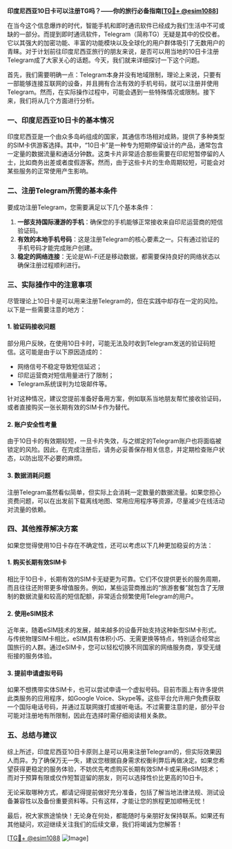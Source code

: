 **印度尼西亚10日卡可以注册TG吗？——你的旅行必备指南[[TG💪+ @esim1088](https://t.me/s/esim1088)]**

在当今这个信息爆炸的时代，智能手机和即时通讯软件已经成为我们生活中不可或缺的一部分。而提到即时通讯软件，Telegram（简称TG）无疑是其中的佼佼者。它以其强大的加密功能、丰富的功能模块以及全球化的用户群体吸引了无数用户的青睐。对于计划前往印度尼西亚旅行的朋友来说，是否可以用当地的10日卡注册Telegram成了大家关心的话题。今天，我们就来详细探讨一下这个问题。

首先，我们需要明确一点：Telegram本身并没有地域限制，理论上来说，只要有一部能够连接互联网的设备，并且拥有合法有效的手机号码，就可以注册并使用Telegram。然而，在实际操作过程中，可能会遇到一些特殊情况或限制。接下来，我们将从几个方面进行分析。

### **一、印度尼西亚10日卡的基本情况**

印度尼西亚是一个由众多岛屿组成的国家，其通信市场相对成熟，提供了多种类型的SIM卡供游客选择。其中，“10日卡”是一种专为短期停留设计的产品，通常包含一定量的数据流量和通话分钟数。这类卡片非常适合那些需要在印尼短暂停留的人士，比如商务出差或者度假游客。然而，由于这些卡片的生命周期较短，可能会对某些服务的正常使用产生影响。

### **二、注册Telegram所需的基本条件**

要成功注册Telegram，您需要满足以下几个基本条件：
1. **一部支持国际漫游的手机**：确保您的手机能够正常接收来自印尼运营商的短信验证码。
2. **有效的本地手机号码**：这是注册Telegram的核心要素之一。只有通过验证的手机号码才能完成账户创建。
3. **稳定的网络连接**：无论是Wi-Fi还是移动数据，都需要保持良好的网络状态以确保注册过程顺利进行。

### **三、实际操作中的注意事项**

尽管理论上10日卡是可以用来注册Telegram的，但在实践中却存在一定的风险。以下是一些需要注意的地方：

#### **1. 验证码接收问题**
部分用户反映，在使用10日卡时，可能无法及时收到Telegram发送的验证码短信。这可能是由于以下原因造成的：
- 网络信号不稳定导致短信延迟；
- 印尼运营商对短信用量进行了限制；
- Telegram系统误判为垃圾邮件等。

针对这种情况，建议您提前准备好备用方案，例如联系当地朋友帮忙接收验证码，或者直接购买一张长期有效的SIM卡作为替代。

#### **2. 账户安全性考量**
由于10日卡的有效期较短，一旦卡片失效，与之绑定的Telegram账户也将面临被锁定的风险。因此，在完成注册后，请务必妥善保存相关信息，并定期检查账户状态，以防出现不必要的麻烦。

#### **3. 数据消耗问题**
注册Telegram虽然看似简单，但实际上会消耗一定数量的数据流量。如果您担心资费问题，可以在出发前下载离线地图、常用应用程序等资源，尽量减少在线活动对流量的依赖。

### **四、其他推荐解决方案**

如果您觉得使用10日卡存在不确定性，还可以考虑以下几种更加稳妥的方法：

#### **1. 购买长期有效SIM卡**
相比于10日卡，长期有效的SIM卡无疑更为可靠。它们不仅提供更长的服务周期，而且往往还附带更多增值服务。例如，某些运营商推出的“旅游套餐”就包含了无限制的数据流量和较高的短信配额，非常适合频繁使用Telegram的用户。

#### **2. 使用eSIM技术**
近年来，随着eSIM技术的发展，越来越多的设备开始支持这种新型SIM卡形式。与传统物理SIM卡相比，eSIM具有体积小巧、无需更换等特点，特别适合经常出国旅行的人群。通过eSIM卡，您可以轻松切换不同国家的网络服务商，享受无缝衔接的服务体验。

#### **3. 提前申请虚拟号码**
如果不想携带实体SIM卡，也可以尝试申请一个虚拟号码。目前市面上有许多提供此类服务的应用程序，如Google Voice、Skype等。这些平台允许用户免费获取一个国际电话号码，并通过互联网拨打或接听电话。不过需要注意的是，部分平台可能对注册地有所限制，因此在选择时需仔细阅读相关条款。

### **五、总结与建议**

综上所述，印度尼西亚10日卡原则上是可以用来注册Telegram的，但实际效果因人而异。为了确保万无一失，建议您根据自身需求权衡利弊后再做决定。如果您希望获得更稳定的服务体验，不妨优先考虑购买长期有效SIM卡或采用eSIM技术；而对于预算有限或仅作短暂逗留的朋友，则可以选择性价比更高的10日卡。

无论采取哪种方式，都请记得提前做好充分准备，包括了解当地法律法规、测试设备兼容性以及备份重要资料等。只有这样，才能让您的旅程更加顺畅无忧！

最后，祝大家旅途愉快！无论身在何处，都能随时与亲朋好友保持联系。如果还有其他疑问，欢迎继续关注我们的后续文章，我们将竭诚为您解答！

[[TG💪+ @esim1088](https://t.me/s/esim1088) ![Image](https://i.postimg.cc/4NQfJmqS/Snipaste-2025-05-13-00-14-12.png)]